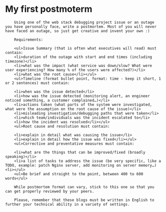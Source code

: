 # My first postmoterm

		Using one of the web stack debugging project issue or an outage you have personally face, write a postmortem. Most of you will never have faced an outage, so just get creative and invent your own :)

		Requirements:

		<ul>Issue Summary (that is often what executives will read) must contain:
		<li>duration of the outage with start and end times (including timezone)</li>
		<li>what was the impact (what service was down/slow? What were user experiencing? How many % of the users were affected?)</li>
		<li>what was the root cause</li></ul>
		<ul>Timeline (format bullet point, format: time - keep it short, 1 or 2 sentences) must contain:

		<li>when was the issue detected</li>
		<li>how was the issue detected (monitoring alert, an engineer noticed something, a customer complained…)</li>
		<li>actions taken (what parts of the system were investigated, what were the assumption on the root cause of the issue)</li>
		<li>misleading investigation/debugging paths that were taken</li>
		<li>which team/individuals was the incident escalated to</li>
		<li>how the incident was resolved</li></ul>
		<ul>Root cause and resolution must contain:

		<li>explain in detail what was causing the issue</li>
		<li>explain in detail how the issue was fixed</li></ul>
		<ul>Corrective and preventative measures must contain:

		<li>what are the things that can be improved/fixed (broadly speaking)</li>
		<li>a list of tasks to address the issue (be very specific, like a TODO, example: patch Nginx server, add monitoring on server memory…)<li></ul>
		<ul>Be brief and straight to the point, between 400 to 600 words</ul>

		While postmortem format can vary, stick to this one so that you can get properly reviewed by your peers.

		Please, remember that these blogs must be written in English to further your technical ability in a variety of settings.
